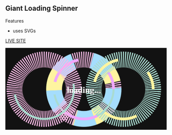 ## Giant Loading Spinner

Features
  - uses SVGs

[LIVE SITE](https://mattheweq.com/giant-loading-spinner/)

![preview](/preview.png)
